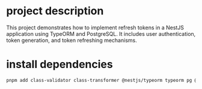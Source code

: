 # project description

This project demonstrates how to implement refresh tokens in a NestJS application using TypeORM and PostgreSQL. It includes user authentication, token generation, and token refreshing mechanisms.

# install dependencies

```bash
pnpm add class-validator class-transformer @nestjs/typeorm typeorm pg @nestjs/jwt
```
